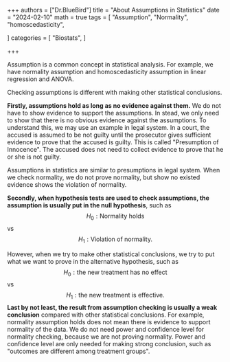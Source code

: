 +++
authors = ["Dr.BlueBird"]
title = "About Assumptions in Statistics"
date = "2024-02-10"
math = true
tags = [
    "Assumption",
    "Normality",
    "homoscedasticity",

]
categories = [
    "Biostats",
]

+++



Assumption is a common concept in statistical analysis. For example, we have normality assumption and homoscedasticity assumption in linear regression and ANOVA.

Checking assumptions is different with making other statistical conclusions. 

**Firstly, assumptions hold as long as no evidence against them.** We do not have to show evidence to support the assumptions. In stead, we only need to show that there is no obvious evidence against the assumptions. To understand this, we may use an example in legal system. In a court, the accused is assumed to be not guilty until the prosecutor gives sufficient evidence to prove that the accused is guilty. This is called "Presumption of Innocence". The accused does not need to collect evidence to prove that he or she is not guilty. 

Assumptions in statistics are similar to presumptions in legal system. When we check normality, we do not prove normality, but show no existed evidence shows the violation of normality.

**Secondly, when hypothesis tests are used to check assumptions, the assumption is usually put in the null hypothesis**, such as 
$$
H_0: \text{Normality holds}
$$
vs
$$
H_1: \text{Violation of normality}.
$$

However, when we try to make other statistical conclusions, we try to put what we want to prove in the alternative hypothesis, such as 
$$
H_0: \text{the new treatment has no effect}
$$
vs
$$
H_1: \text{the new treatment is effective}.
$$
**Last by not least, the result from assumption checking is usually a weak conclusion** compared with other statistical conclusions. For example, normality assumption holds does not mean there is evidence to support normality of the data. We do not need power and confidence level for normality checking, because we are not proving normality. Power and confidence level are only needed for making strong conclusion, such as "outcomes are different among treatment groups".

